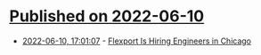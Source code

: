 # [Published on 2022-06-10](index.md)

* [2022-06-10, 17:01:07](https://news.ycombinator.com/item?id=31696726) - [Flexport Is Hiring Engineers in Chicago](https://flexport.com)
